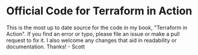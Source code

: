 # Official Code for Terraform in Action 

This is the most up to date source for the code in my book, "Terraform in Action". If you find an error or typo, please file an issue or make a pull request to fix it. I also welcome any changes that aid in readability or documentation. Thanks! - Scott 
